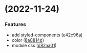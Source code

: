 #  (2022-11-24)


### Features

* add styled-components ([e42c96a](https://github.com/flyingmylo/nextjs-blog/commit/e42c96ae6ba81db66c2fb0ad50876f3a20b4d760))
* color ([8a0814d](https://github.com/flyingmylo/nextjs-blog/commit/8a0814d119d23509752a4cb3b1555e3bf791e35d))
* module css ([d82aa01](https://github.com/flyingmylo/nextjs-blog/commit/d82aa01eaa937768c8be60e6962acfd051f69349))



